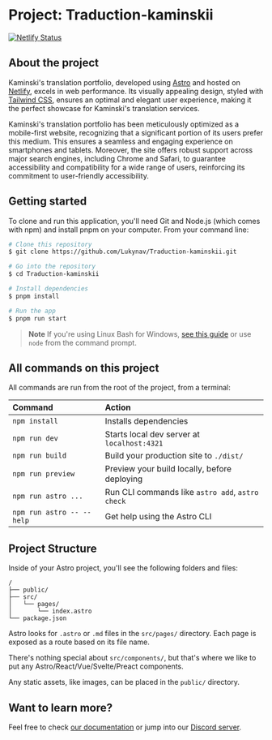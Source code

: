 # Project: Traduction-kaminskii

<!-- BADGES -->

[![Netlify Status](https://api.netlify.com/api/v1/badges/e0139828-457c-4d30-a3d7-deafbaf9e4f8/deploy-status)](https://app.netlify.com/sites/shimmering-beignet-5047c1/deploys)

<!-- DESCRIPTION -->

## About the project

Kaminski's translation portfolio, developed using [Astro](https://docs.astro.build/en/getting-started/) and hosted on [Netlify](https://docs.netlify.com/), excels in web performance. Its visually appealing design, styled with [Tailwind CSS](https://tailwindcss.com/docs/installation), ensures an optimal and elegant user experience, making it the perfect showcase for Kaminski's translation services.

Kaminski's translation portfolio has been meticulously optimized as a mobile-first website, recognizing that a significant portion of its users prefer this medium. This ensures a seamless and engaging experience on smartphones and tablets. Moreover, the site offers robust support across major search engines, including Chrome and Safari, to guarantee accessibility and compatibility for a wide range of users, reinforcing its commitment to user-friendly accessibility.

<!-- GETTING STARTED -->

## Getting started

To clone and run this application, you'll need Git and Node.js (which comes with npm) and install pnpm on your computer. From your command line:

```bash
# Clone this repository
$ git clone https://github.com/Lukynav/Traduction-kaminskii.git

# Go into the repository
$ cd Traduction-kaminskii

# Install dependencies
$ pnpm install

# Run the app
$ pnpm run start
```

> **Note**
> If you're using Linux Bash for Windows, [see this guide](https://www.howtogeek.com/261575/how-to-run-graphical-linux-desktop-applications-from-windows-10s-bash-shell/) or use `node` from the command prompt.

## All commands on this project

All commands are run from the root of the project, from a terminal:

| Command                   | Action                                           |
| :------------------------ | :----------------------------------------------- |
| `npm install`             | Installs dependencies                            |
| `npm run dev`             | Starts local dev server at `localhost:4321`      |
| `npm run build`           | Build your production site to `./dist/`          |
| `npm run preview`         | Preview your build locally, before deploying     |
| `npm run astro ...`       | Run CLI commands like `astro add`, `astro check` |
| `npm run astro -- --help` | Get help using the Astro CLI                     |

## Project Structure

Inside of your Astro project, you'll see the following folders and files:

```text
/
├── public/
├── src/
│   └── pages/
│       └── index.astro
└── package.json
```

Astro looks for `.astro` or `.md` files in the `src/pages/` directory. Each page is exposed as a route based on its file name.

There's nothing special about `src/components/`, but that's where we like to put any Astro/React/Vue/Svelte/Preact components.

Any static assets, like images, can be placed in the `public/` directory.

## Want to learn more?

Feel free to check [our documentation](https://docs.astro.build) or jump into our [Discord server](https://astro.build/chat).
